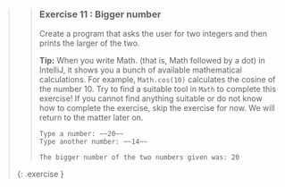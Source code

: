 >>### Exercise 11 : Bigger number
>>
>>Create a program that asks the user for two integers and then prints the larger of the two.
>>
>>**Tip:** When you write Math. (that is, Math followed by a dot) in IntelliJ, it shows you a bunch of available mathematical calculations. For example, `Math.cos(10)` calculates the cosine of the number 10. Try to find a suitable tool in `Math` to complete this exercise! If you cannot find anything suitable or do not know how to complete the exercise, skip the exercise for now. We will return to the matter later on.
>>
>>```output
>>Type a number: ~~20~~
>>Type another number: ~~14~~
>>
>>The bigger number of the two numbers given was: 20
>>```
>{: .exercise }